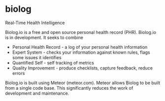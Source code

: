 biolog
========
Real-Time Health Intelligence

Biolog.io is a free and open source personal health record (PHR).
Biolog.io is in development.
It seeks to combine
* Personal Health Record - a log of your personal health information
* Expert System - checks your information against known rules, flags some issues it identifies
* Quantified Self - self tracking of metrics
* Quality Improvement - produce checklists, capture feedback, reduce errors

Biolog.io is built using Meteor (meteor.com).
Meteor allows Biolog to be built from a single code base.
This significantly reduces the work of development and maintenance.


